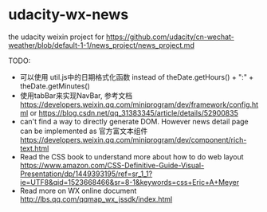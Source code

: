 # udacity-wx-news
the udacity weixin project for https://github.com/udacity/cn-wechat-weather/blob/default-1-1/news_project/news_project.md

TODO:
* 可以使用 util.js中的日期格式化函数 instead of theDate.getHours() + ":" + theDate.getMinutes()
* 使用tabBar来实现NavBar, 参考文档 https://developers.weixin.qq.com/miniprogram/dev/framework/config.html or https://blog.csdn.net/qq_31383345/article/details/52900835
* can't find a way to directly generate DOM. However news detail page can be implemented as 官方富文本组件 https://developers.weixin.qq.com/miniprogram/dev/component/rich-text.html
* Read the CSS book to understand more about how to do web layout https://www.amazon.com/CSS-Definitive-Guide-Visual-Presentation/dp/1449393195/ref=sr_1_1?ie=UTF8&qid=1523668466&sr=8-1&keywords=css+Eric+A+Meyer
* Read more on WX online document http://lbs.qq.com/qqmap_wx_jssdk/index.html


